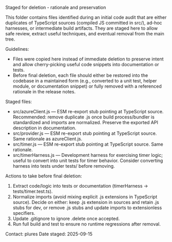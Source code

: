 Staged for deletion - rationale and preservation

This folder contains files identified during an initial code audit that are either duplicates of TypeScript sources (compiled JS committed in src/), ad-hoc harnesses, or intermediate build artifacts. They are staged here to allow safe review, extract useful techniques, and eventual removal from the main tree.

Guidelines:
- Files were copied here instead of immediate deletion to preserve intent and allow cherry-picking useful code snippets into documentation or tests.
- Before final deletion, each file should either be restored into the codebase in a maintained form (e.g., converted to a unit test, helper module, or documentation snippet) or fully removed with a referenced rationale in the release notes.

Staged files:
- src/azureClient.js — ESM re-export stub pointing at TypeScript source. Recommended: remove duplicate .js once build process/bundler is standardized and imports are normalized. Preserve the exported API description in documentation.
- src/provider.js — ESM re-export stub pointing at TypeScript source. Same rationale as azureClient.js.
- src/timer.js — ESM re-export stub pointing at TypeScript source. Same rationale.
- src/timerHarness.js — Development harness for exercising timer logic; useful to convert into unit tests for timer behavior. Consider converting harness into tests under tests/ before removing.

Actions to take before final deletion:
1. Extract code/logic into tests or documentation (timerHarness -> tests/timer.test.ts).
2. Normalize imports (avoid mixing explicit .js extensions in TypeScript source). Decide on either: keep .js extension in sources and retain .js stubs for dev, or remove .js stubs and update imports to extensionless specifiers.
3. Update .gitignore to ignore .delete once accepted.
4. Run full build and test to ensure no runtime regressions after removal.

Contact: plures
Date staged: 2025-09-15
